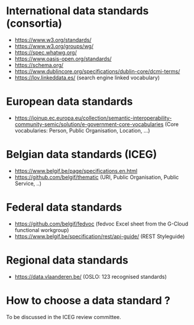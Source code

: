 # International data standards (consortia)
- https://www.w3.org/standards/
- https://www.w3.org/groups/wg/
- https://spec.whatwg.org/
- https://www.oasis-open.org/standards/
- https://schema.org/
- https://www.dublincore.org/specifications/dublin-core/dcmi-terms/
- https://lov.linkeddata.es/ (search engine linked vocabulary)

# European data standards
- https://joinup.ec.europa.eu/collection/semantic-interoperability-community-semic/solution/e-government-core-vocabularies
(Core vocabularies: Person, Public Organisation, Location, ...)

# Belgian data standards (ICEG)
- https://www.belgif.be/page/specifications.en.html
- https://github.com/belgif/thematic
(URI, Public Organisation, Public Service, ..)

# Federal data standards
- https://github.com/belgif/fedvoc
(fedvoc Excel sheet from the G-Cloud functional workgroup)
- https://www.belgif.be/specification/rest/api-guide/ (REST Styleguide)


# Regional data standards
- https://data.vlaanderen.be/
(OSLO: 123 recognised standards)

# How to choose a data standard ?
To be discussed in the ICEG review committee.

